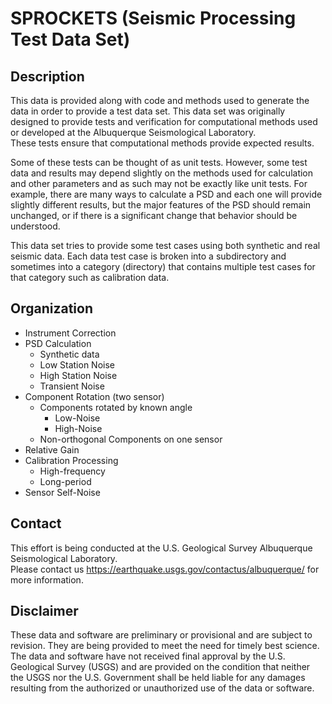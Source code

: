 # SPROCKETS (Seismic Processing Test Data Set)

## Description

This data is provided along with code and methods used to generate the data in order to 
provide a test data set.  This data set was originally designed to provide tests and 
verification for 
computational methods used or developed at the Albuquerque Seismological Laboratory.  
These tests ensure that computational methods provide expected results.  

Some of these tests can 
be thought of as unit tests.  However, some test data and results may depend slightly on 
the methods used for calculation and other parameters and as such may not be exactly like 
unit tests.  For example, there are many ways to calculate a PSD and each one will provide 
slightly different results, but the major features of the PSD should remain unchanged, or 
if there is a significant change that behavior should be understood.

This data set tries to provide some test cases using both synthetic and real seismic data. 
Each data test case is broken into a subdirectory and sometimes into a category (directory) 
that contains multiple test cases for that category such as calibration data.

## Organization
* Instrument Correction
* PSD Calculation
  * Synthetic data
  * Low Station Noise
  * High Station Noise
  * Transient Noise
* Component Rotation (two sensor)
  * Components rotated by known angle 
    * Low-Noise
    * High-Noise
  * Non-orthogonal Components on one sensor
* Relative Gain
* Calibration Processing
  * High-frequency
  * Long-period
* Sensor Self-Noise

## Contact
This effort is being conducted at the U.S. Geological Survey Albuquerque Seismological 
Laboratory.  
Please contact us https://earthquake.usgs.gov/contactus/albuquerque/ for more information.


## Disclaimer

These data and software are preliminary or provisional and are subject to revision. They 
are being provided to meet the need for timely best science. The data and software have not 
received final approval by the U.S. Geological Survey (USGS) and are provided on the 
condition that neither the USGS nor the U.S. Government shall be held liable for any 
damages resulting from the authorized or unauthorized use of the data or software.